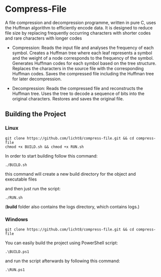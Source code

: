 # Compress-File
A file compression and decompression programme, written in pure C, uses the Huffman algorithm to efficiently encode data. It is designed to reduce file size by replacing frequently occurring characters with shorter codes and rare characters with longer codes

* Compression:
Reads the input file and analyses the frequency of each symbol.
Creates a Huffman tree where each leaf represents a symbol and the weight of a node corresponds to the frequency of the symbol.
Generates Huffman codes for each symbol based on the tree structure.
Replaces the characters in the source file with the corresponding Huffman codes.
Saves the compressed file including the Huffman tree for later decompression.

* Decompression:
Reads the compressed file and reconstructs the Huffman tree.
Uses the tree to decode a sequence of bits into the original characters.
Restores and saves the original file.

## Building the Project
### Linux 
```
git clone https://github.com/licht8/compress-file.git && cd compress-file
chmod +x BUILD.sh && chmod +x RUN.sh
```
In order to start building follow this command: 
``` 
./BUILD.sh
 ```
this command will create a new build directory for the object and executable files

and then just run the script: 
```
./RUN.sh
```
(**build** folder also contains the logs directory, which contains logs.)

### Windows
```
git clone https://github.com/licht8/compress-file.git && cd compress-file
```

You can easily build the project using PowerShell script:
```
.\BUILD.ps1
```
and run the script afterwards by following this command:
```
.\RUN.ps1
```
